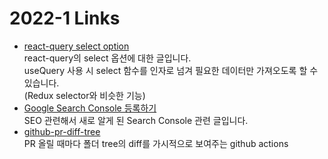 <h1>2022-1 Links</h1><ul><li><a href="https://tkdodo.eu/blog/react-query-data-transformations#3-using-the-select-option">react-query select option</a><br>react-query의 select 옵션에 대한 글입니다.<br>useQuery 사용 시 select 함수를 인자로 넘겨 필요한 데이터만 가져오도록 할 수 있습니다.<br>(Redux selector와 비슷한 기능)</li><li><a href="https://www.moinnet.com/ko/digital-marketing/google-search-console-add-property/">Google Search Console 등록하기</a><br>SEO 관련해서 새로 알게 된 Search Console 관련 글입니다.</li><li><a href="https://github.com/wadackel/github-pr-diff-tree">github-pr-diff-tree</a><br>PR 올릴 때마다 폴더 tree의 diff를 가시적으로 보여주는 github actions</li></ul>